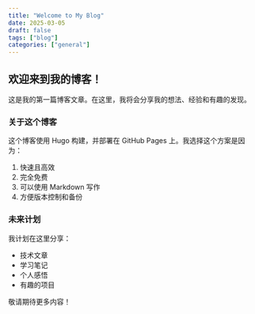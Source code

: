 ```yaml
---
title: "Welcome to My Blog"
date: 2025-03-05
draft: false
tags: ["blog"]
categories: ["general"]
---
```


## 欢迎来到我的博客！

这是我的第一篇博客文章。在这里，我将会分享我的想法、经验和有趣的发现。

### 关于这个博客

这个博客使用 Hugo 构建，并部署在 GitHub Pages 上。我选择这个方案是因为：

1. 快速且高效
2. 完全免费
3. 可以使用 Markdown 写作
4. 方便版本控制和备份

### 未来计划

我计划在这里分享：
- 技术文章
- 学习笔记
- 个人感悟
- 有趣的项目

敬请期待更多内容！
